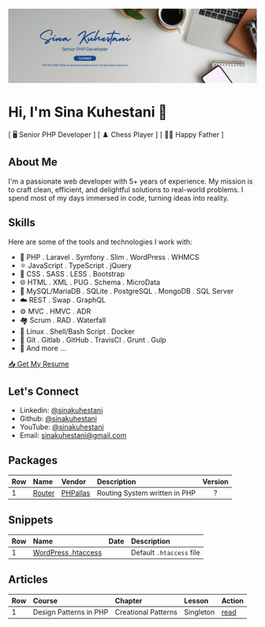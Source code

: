 [![Tux, the Linux mascot](banner.png)](https://linkedin.com/in/sina-kuhestani/)
# Hi, I'm Sina Kuhestani 👋

[ 🖥️ Senior PHP Developer ] [ ♟️ Chess Player ] [ 👨‍🍼 Happy Father ]


## About Me

I'm a passionate web developer with 5+ years of experience. My mission is to craft clean, efficient, and delightful solutions to real-world problems. I spend most of my days immersed in code, turning ideas into reality.

## Skills

Here are some of the tools and technologies I work with:

* 🐘 PHP . Laravel . Symfony . Slim . WordPress . WHMCS
* ⚛️ JavaScript . TypeScript . jQuery
* 🎨 CSS . SASS . LESS . Bootstrap
* 🌐 HTML . XML . PUG . Schema . MicroData
* 🐬 MySQL/MariaDB . SQLite . PostgreSQL . MongoDB . SQL Server
* ☁️ REST . Swap . GraphQL
* ⚙️ MVC . HMVC . ADR
* 🏘️ Scrum . RAD . Waterfall
* 🐧 Linux . Shell/Bash Script . Docker
* 🐙 Git . Gitlab . GitHub . TravisCI . Grunt . Gulp
* 📃 And more ...

[📥 Get My Resume](https://github.com/sinakuhestani/sinakuhestani/blob/main/RESUME.md)

## Let's Connect

* Linkedin: [@sinakuhestani](https://linkedin.com/in/sina-kuhestani)
* Github: [@sinakuhestani](https://github.com/sinakuhestani)
* YouTube: [@sinakuhestani](https://youtube.com/sinakuhestani)
* Email: [sinakuhestani@gmail.com](mailto:sinakuhestani@gmail.com)


## Packages

|Row|Name|Vendor|Description|Version|
|:----|:----|:----|:----|:----:|
|1|[Router](https://github.com/PHPallas/Router/)|[PHPallas](https://github.com/PHPallas)|Routing System written in PHP|?|

## Snippets

|Row|Name|Date|Description|
|:----|:----|:----|:-----|
|1|[WordPress .htaccess](https://gist.github.com/sinakuhestani/3048a98deccaab669fd9f3442ad5acef/)||Default `.htaccess` file|

## Articles

|Row  |Course|Chapter|Lesson|Action|
|:----|:-----|:------|:-----|:-----|
|1    |Design Patterns in PHP|Creational Patterns|Singleton|[read](https://github.com/sinakuhestani/sinakuhestani/blob/main/Design%20Patterns/Singleton.md)|
